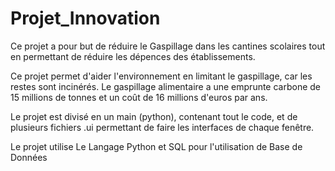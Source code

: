 # Projet_Innovation

Ce projet a pour but de réduire le Gaspillage dans les cantines scolaires tout en permettant de réduire les 
dépences des établissements.

Ce projet permet d'aider l'environnement en limitant le gaspillage, car les restes sont incinérés. Le gaspillage alimentaire
a une emprunte carbone de 15 millions de tonnes et un coût de 16 millions d'euros par ans.

Le projet est divisé en un main (python), contenant tout le code, et de plusieurs fichiers .ui permettant de faire les interfaces de chaque fenêtre.

Le projet utilise Le Langage Python et SQL pour l'utilisation de Base de Données
